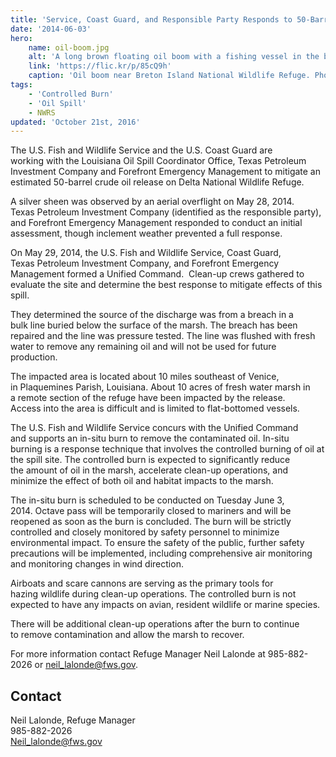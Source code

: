 ```yaml
---
title: 'Service, Coast Guard, and Responsible Party Responds to 50-Barrel Oil Spill on Delta National Wildlife Refuge with Controlled Burn'
date: '2014-06-03'
hero:
    name: oil-boom.jpg
    alt: 'A long brown floating oil boom with a fishing vessel in the background.'
    link: 'https://flic.kr/p/85cQ9h'
    caption: 'Oil boom near Breton Island National Wildlife Refuge. Photo by Greg Thompson, USFWS.'
tags:
    - 'Controlled Burn'
    - 'Oil Spill'
    - NWRS
updated: 'October 21st, 2016'
---
```


The U.S. Fish and Wildlife Service and the U.S. Coast Guard are working with the Louisiana Oil Spill Coordinator Office, Texas Petroleum Investment Company and Forefront Emergency Management to mitigate an estimated 50-barrel crude oil release on Delta National Wildlife Refuge.  

A silver sheen was observed by an aerial overflight on May 28, 2014\. Texas Petroleum Investment Company (identified as the responsible party), and Forefront Emergency Management responded to conduct an initial assessment, though inclement weather prevented a full response.  

On May 29, 2014, the U.S. Fish and Wildlife Service, Coast Guard, Texas Petroleum Investment Company, and Forefront Emergency Management formed a Unified Command.  Clean-up crews gathered to evaluate the site and determine the best response to mitigate effects of this spill.  

They determined the source of the discharge was from a breach in a bulk line buried below the surface of the marsh. The breach has been repaired and the line was pressure tested. The line was flushed with fresh water to remove any remaining oil and will not be used for future production.  

The impacted area is located about 10 miles southeast of Venice, in Plaquemines Parish, Louisiana. About 10 acres of fresh water marsh in a remote section of the refuge have been impacted by the release. Access into the area is difficult and is limited to flat-bottomed vessels.  

The U.S. Fish and Wildlife Service concurs with the Unified Command and supports an in-situ burn to remove the contaminated oil. In-situ burning is a response technique that involves the controlled burning of oil at the spill site. The controlled burn is expected to significantly reduce the amount of oil in the marsh, accelerate clean-up operations, and minimize the effect of both oil and habitat impacts to the marsh.  

The in-situ burn is scheduled to be conducted on Tuesday June 3, 2014. Octave pass will be temporarily closed to mariners and will be reopened as soon as the burn is concluded. The burn will be strictly controlled and closely monitored by safety personnel to minimize environmental impact. To ensure the safety of the public, further safety precautions will be implemented, including comprehensive air monitoring and monitoring changes in wind direction.  

Airboats and scare cannons are serving as the primary tools for hazing wildlife during clean-up operations. The controlled burn is not expected to have any impacts on avian, resident wildlife or marine species.  

There will be additional clean-up operations after the burn to continue to remove contamination and allow the marsh to recover.  

For more information contact Refuge Manager Neil Lalonde at 985-882-2026 or [neil_lalonde@fws.gov](mailto:neil_lalonde@fws.gov).

## Contact

Neil Lalonde, Refuge Manager  
985-882-2026  
[Neil_lalonde@fws.gov](mailto:Neil_lalonde@fws.gov) 
